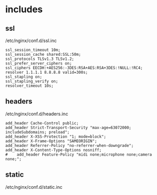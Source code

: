 includes
========

## ssl
/etc/nginx/conf.d/ssl.inc
```
ssl_session_timeout 10m;
ssl_session_cache shared:SSL:50m;
ssl_protocols TLSv1.3 TLSv1.2;
ssl_prefer_server_ciphers on;
ssl_ciphers EECDH:+AES256:-3DES:RSA+AES:RSA+3DES:!NULL:!RC4;
resolver 1.1.1.1 8.8.8.8 valid=300s;
ssl_stapling on;
ssl_stapling_verify on;
resolver_timeout 10s;
```

## headers

/etc/nginx/conf.d/headers.inc
```
add_header Cache-Control public;
add_header Strict-Transport-Security "max-age=63072000; includeSubdomains; preload";
add_header X-XSS-Protection "1; mode=block";
add_header X-Frame-Options "SAMEORIGIN";
add_header Referrer-Policy "no-referrer-when-downgrade";
add_header X-Content-Type-Options nosniff;
#    add_header Feature-Policy "midi none;microphone none;camera none;";
```

## static

/etc/nginx/conf.d/static.inc

